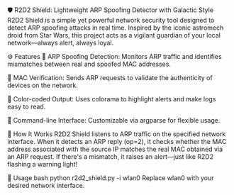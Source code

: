 

🛡️ R2D2 Shield: Lightweight ARP Spoofing Detector with Galactic Style
R2D2 Shield is a simple yet powerful network security tool designed to detect ARP spoofing attacks in real time. Inspired by the iconic astromech droid from Star Wars, this project acts as a vigilant guardian of your local network—always alert, always loyal.

⚙️ Features
🚨 ARP Spoofing Detection: Monitors ARP traffic and identifies mismatches between real and spoofed MAC addresses.

🎯 MAC Verification: Sends ARP requests to validate the authenticity of devices on the network.

🌈 Color-coded Output: Uses colorama to highlight alerts and make logs easy to read.

🧠 Command-line Interface: Customizable via argparse for flexible usage.

🧪 How It Works
R2D2 Shield listens to ARP traffic on the specified network interface. When it detects an ARP reply (op=2), it checks whether the MAC address associated with the source IP matches the real MAC obtained via an ARP request. If there's a mismatch, it raises an alert—just like R2D2 flashing a warning light!

🚀 Usage
bash
python r2d2_shield.py -i wlan0
Replace wlan0 with your desired network interface.

